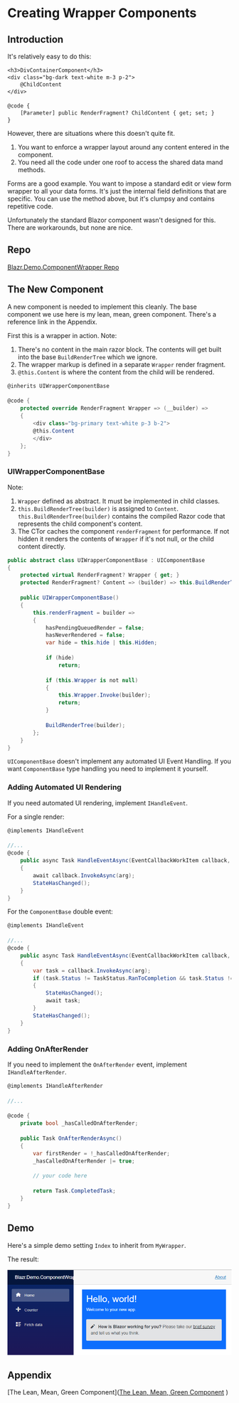 # Creating Wrapper Components

## Introduction

It's relatively easy to do this:

```
<h3>DivContainerComponent</h3>
<div class="bg-dark text-white m-3 p-2">
    @ChildContent
</div>

@code {
    [Parameter] public RenderFragment? ChildContent { get; set; }
}
```

However, there are situations where this doesn't quite fit.  

1. You want to enforce a wrapper layout around any content entered in the component.
2. You need all the code under one roof to access the shared data mand methods.

Forms are a good example.  You want to impose a standard edit or view form wrapper to all your data forms.  It's just the internal field definitions that are specific.  You can use the method above, but it's clumpsy and contains repetitive code.

Unfortunately the standard Blazor component wasn't designed for this.  There are workarounds, but none are nice.

## Repo

[Blazr.Demo.ComponentWrapper Repo](https://github.com/ShaunCurtis/Blazr.Demo.ComponentWrapper)

## The New Component

A new component is needed to implement this cleanly.  The base component we use here is my lean, mean, green component.  There's a reference link in the Appendix.

First this is a wrapper in action.  Note:

1. There's no content in the main razor block.  The contents will get built into the base `BuildRenderTree` which we ignore.
2. The wrapper markup is defined in a separate `Wrapper` render fragment.
3. `@this.Content` is where the content from the child will be rendered.

```csharp
@inherits UIWrapperComponentBase

@code {
    protected override RenderFragment Wrapper => (__builder) =>
    {
        <div class="bg-primary text-white p-3 b-2">
        @this.Content
        </div>
    };
}
```

### UIWrapperComponentBase

Note:

1. `Wrapper` defined as abstract.  It must be implemented in child classes.
2. `this.BuildRenderTree(builder)` is assigned to `Content`.  `this.BuildRenderTree(builder)` contains the compiled Razor code that represents the child component's content. 
3. The CTor caches the component `renderFragment` for performance.  If not hidden it renders the contents of `Wrapper` if it's not null, or the child content directly.

```csharp
public abstract class UIWrapperComponentBase : UIComponentBase
{
    protected virtual RenderFragment? Wrapper { get; }
    protected RenderFragment? Content => (builder) => this.BuildRenderTree(builder);

    public UIWrapperComponentBase()
    {
        this.renderFragment = builder =>
        {
            hasPendingQueuedRender = false;
            hasNeverRendered = false;
            var hide = this.hide | this.Hidden;

            if (hide)
                return;

            if (this.Wrapper is not null)
            {
                this.Wrapper.Invoke(builder);
                return;
            }

            BuildRenderTree(builder);
        };
    }
}
```

`UIComponentBase` doesn't implement any automated UI Event Handling.  If you want `ComponentBase` type handling you need to implement it yourself.

### Adding Automated UI Rendering

If you need automated UI rendering, implement `IHandleEvent`.

For a single render:

```csharp
@implements IHandleEvent

//...
@code {
    public async Task HandleEventAsync(EventCallbackWorkItem callback, object? arg)
    {
        await callback.InvokeAsync(arg);
        StateHasChanged();
    }
}
```

For the `ComponentBase` double event:

```csharp
@implements IHandleEvent

//...
@code {
    public async Task HandleEventAsync(EventCallbackWorkItem callback, object? arg)
    {
        var task = callback.InvokeAsync(arg);
        if (task.Status != TaskStatus.RanToCompletion && task.Status != TaskStatus.Canceled)
        {
            StateHasChanged();
            await task;
        }
        StateHasChanged();
    }
}
```

### Adding OnAfterRender

If you need to implement the `OnAfterRender` event, implement `IHandleAfterRender`.

```csharp
@implements IHandleAfterRender

//...

@code {
    private bool _hasCalledOnAfterRender;

    public Task OnAfterRenderAsync()
    {
        var firstRender = !_hasCalledOnAfterRender;
        _hasCalledOnAfterRender |= true;

        // your code here

        return Task.CompletedTask;
    }
}
```

## Demo

Here's a simple demo setting `Index` to inherit from `MyWrapper`.

The result:
 
![Wrapper Demo](./assets/Wrapper-Components/wrapper-demo.png)

## Appendix

[The Lean, Mean, Green Component]([The Lean, Mean, Green Component](https://shauncurtis.github.io/Building-Blazor-Applications/Leaner-Meaner-Greener-Components.html)
)
